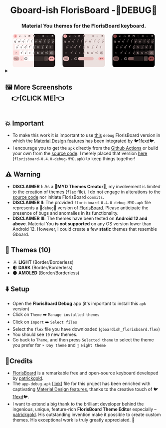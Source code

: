 <h1 align="center">Gboard-ish FlorisBoard -🐞DEBUG🐞</h1>
<h3 align="center">Material You themes for the FlorisBoard keyboard. </h3>

<div align="center">
    <div>
      <img src="assets/merged_ld_lighter.png" alt="myd_light_borderless" width="27%" />
      &nbsp;&nbsp;&nbsp;&nbsp;
      <img src="assets/merged_ld_borderless_lighter.png" alt="myd_light" width="27%" />
       &nbsp;&nbsp;&nbsp;&nbsp;
      <img src="assets/merged_amoled.png" alt="myd_light" width="27%" />
    </div>
</div>

<details>
<summary><h2>🖼️ More Screenshots <br/>&nbsp;&nbsp;&nbsp;&nbsp;👉<b>[CLICK ME]</b>👈</h2></summary>

-   While all of these themes are examples based on a single color palette, the themes themselves are <b>dynamic</b>. So they are built on Material You introduced in <b>Android 12</b>, which generates a <b>dynamic palette based on the user's home wallpaper</b>.

<div align="center">
    <div>
      <img src="assets/myd_light_borderless.png" alt="myd_light_borderless" width="42%" />
      &nbsp;&nbsp;&nbsp;&nbsp;&nbsp;
      <img src="assets/myd_light.png" alt="myd_light" width="42%" />
    </div>
    &nbsp;&nbsp;&nbsp;&nbsp;&nbsp;
    <div>
      <img src="assets/myd_dark_borderless_lighter.png" alt="myd_dark_borderless_lighter" width="42%" />
      &nbsp;&nbsp;&nbsp;&nbsp;&nbsp;
      <img src="assets/myd_dark_lighter.png" alt="myd_dark_lighter" width="42%" />
    </div>
     &nbsp;&nbsp;&nbsp;&nbsp;&nbsp;
    <div>
      <img src="assets/myd_dark_borderless_darker.png" alt="myd_dark_borderless_darker" width="42%" />
      &nbsp;&nbsp;&nbsp;&nbsp;&nbsp;
      <img src="assets/myd_dark_darker.png" alt="myd_dark_darker" width="42%"/>
    </div>
     &nbsp;&nbsp;&nbsp;&nbsp;&nbsp;
    <div>
      <img src="assets/myd_amoled_borderless_lighter.png" alt="myd_amoled_borderless_lighter" width="42%" />
      &nbsp;&nbsp;&nbsp;&nbsp;&nbsp;
      <img src="assets/myd_amoled_lighter.png" alt="myd_amoled_lighter" width="42%" />
    </div>
     &nbsp;&nbsp;&nbsp;&nbsp;&nbsp;
    <div>
      <img src="assets/myd_amoled_borderless_darker.png" alt="myd_amoled_borderless_darker" width="42%" />
      &nbsp;&nbsp;&nbsp;&nbsp;&nbsp;
      <img src="assets/myd_amoled_darker.png" alt="myd_amoled_darker" width="42%" />
    </div>
      &nbsp;&nbsp;&nbsp;&nbsp;&nbsp;
</div>
</details>

## 💥 Important

-   To make this work it is important to use [this](https://github.com/florisboard/florisboard/actions/runs/5039154715/job/13643367775?pr=2213) `debug` FlorisBoard version in which the [Material Design features](https://github.com/1fexd/florisboard/tree/feature/material-you-theme-colors) has been integrated by 🐦[1fexd](https://github.com/1fexd)🐦.
-   I encourage you to get the `apk` directly from the [Github Actions](https://github.com/florisboard/florisboard/actions/runs/5039154715/job/13643367775?pr=2213) or build your own from the [source code](https://github.com/1fexd/florisboard/tree/feature/material-you-theme-colors). I merely placed that version [here](https://github.com/itsmartashub/florigboard/releases/download/v1.0.0/florisboard-0.4.0-debug-MYD.apk) (`florisboard-0.4.0-debug-MYD.apk`) to keep things together!

## ⚠️ Warning

-   **DISCLAIMER I**: As a 🎨**MYD Themes Creator**🎨, my involvement is limited to the creation of themes (`flex` file). I do not engage in alterations to the [source code](https://github.com/1fexd/florisboard/tree/feature/material-you-theme-colors) nor initiate FlorisBoard `commits`.
-   **DISCLAIMER II**: The provided `florisboard-0.4.0-debug-MYD.apk` file represents a 🐞`debug`🐞 version of [FlorisBoard](https://github.com/florisboard/florisboard). Please anticipate the presence of bugs and anomalies in its functionality.
-   **DISCLAIMER III**: The themes have been tested on **Android 12 and above**. Material You **is not supported** on any OS version lower than Android 12. However, I could create a few **static** themes that resemble Gboard.

## 🎨 Themes (**10**)

-   ☀️ **LIGHT** (Border/Borderless)
-   🌒 **DARK** (Border/Borderless)
-   🌑 **AMOLED** (Border/Borderless)

## ⬇️ Setup

-   Open the **FlorisBoard Debug** app (it's important to install this `apk` version)
-   Click on `Theme` ➡️ `Manage installed themes`
-   Click on `Import` ➡️ `Select files`
-   Select the `flex` file you have downloaded (`gboardish_florisboard.flex`)
-   You should see `10` new themes.
-   Go back to `Theme`, and then press `Selected theme` to select the theme you prefer for `☀️ Day theme` and `🌙 Night theme`

## 📖Credits

-   [FlorisBoard](https://github.com/florisboard/florisboard) is a remarkable free and open-source keyboard developed by [patrickgold](https://github.com/patrickgold).
-   The `app-debug.apk` [[link](https://github.com/florisboard/florisboard/actions/runs/5039154715/job/13643367775?pr=2213)] file for this project has been enriched with captivating [Material Design features](https://github.com/1fexd/florisboard/tree/feature/material-you-theme-colors), thanks to the creative touch of 🐦[1fexd](https://github.com/1fexd)🐦.
-   I want to extend a big thank to the brilliant developer behind the ingenious, unique, feature-rich **FlorisBoard Theme Editor** especially – [patrickgold](https://github.com/patrickgold). His outstanding invention make it possible to create custom themes. His exceptional work is truly greatly appreciated. 💖

